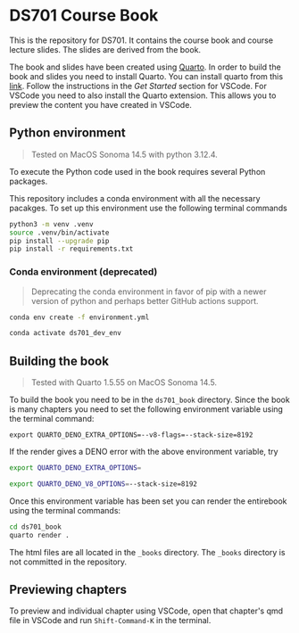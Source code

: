# DS701 Course Book

This is the repository for DS701. It contains the course book and course lecture slides. The slides are derived from the book. 

The book and slides have been created using [Quarto](https://quarto.org/). In order to build the book and slides you need to install Quarto. You can install quarto from this [link](https://quarto.org/docs/get-started/). Follow the instructions in the *Get Started* section for VSCode. For VSCode you need to also install the Quarto extension. This allows you to preview the content you have created in VSCode.

## Python environment

> Tested on MacOS Sonoma 14.5 with python 3.12.4.

To execute the Python code used in the book requires several Python packages. 

This repository includes a conda environment with all the necessary pacakges. To set up this environment use the following terminal commands

```sh
python3 -m venv .venv
source .venv/bin/activate
pip install --upgrade pip
pip install -r requirements.txt
```

### Conda environment (deprecated)

> Deprecating the conda environment in favor of pip with a newer version of python and 
> perhaps better GitHub actions support.

```sh
conda env create -f environment.yml
```

```sh
conda activate ds701_dev_env
```

## Building the book

> Tested with Quarto 1.5.55 on MacOS Sonoma 14.5.

To build the book you need to be in the `ds701_book` directory. Since the book is many chapters you need to set the following environment variable using the terminal command:

```
export QUARTO_DENO_EXTRA_OPTIONS=--v8-flags=--stack-size=8192
```

If the render gives a DENO error with the above environment variable, try

```sh
export QUARTO_DENO_EXTRA_OPTIONS=

export QUARTO_DENO_V8_OPTIONS=--stack-size=8192
```

Once this environment variable has been set you can render the entirebook using the terminal commands:

```sh
cd ds701_book
quarto render .
```

The html files are all located in the `_books` directory. The `_books` directory is not committed in the repository.

## Previewing chapters

To preview and individual chapter using VSCode, open that chapter's qmd file in VSCode and run `Shift-Command-K` in the terminal.
